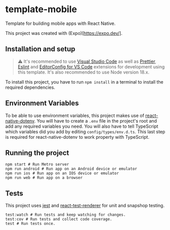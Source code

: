 # template-mobile

Template for building mobile apps with React Native.

This project was created with (Expo)[https://expo.dev/].

## Installation and setup

> ⚠️ It's recommended to use [Visual Studio Code](https://code.visualstudio.com/) as well as [Prettier](https://marketplace.visualstudio.com/items?itemName=esbenp.prettier-vscode), [Eslint](https://marketplace.visualstudio.com/items?itemName=dbaeumer.vscode-eslint) and [EditorConfig for VS Code](https://marketplace.visualstudio.com/items?itemName=EditorConfig.EditorConfig) extensions for development using this template. It's also recommended to use Node version 18.x.

To install this project, you have to run `npm install` in a terminal to install the required dependencies.

## Environment Variables

To be able to use environment variables, this project makes use of [react-native-dotenv](https://www.npmjs.com/package/react-native-dotenv). You will have to create a `.env` file in the project's root and add any required variables you need. You will also have to tell TypeScript which variables did you add by editing `config/types/env.d.ts`. This last step is required for react-native-dotenv to work property with TypeScript.

## Running the project

```
npm start # Run Metro server 
npm run android # Run app on an Android device or emulator
npm run ios # Run app on an IOS device or emulator
npm run web # Run app on a browser
```

## Tests

This project uses [jest](https://github.com/facebook/jest) and [react-test-renderer](https://reactjs.org/docs/test-renderer.html) for unit and snapshop testing.

```
test:watch # Run tests and keep watching for changes.
test:cov # Run tests and collect code coverage.
test # Run tests once.
```